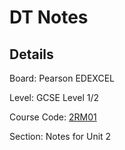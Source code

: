 # DT Notes
## Details

Board: Pearson EDEXCEL

Level: GCSE Level 1/2

Course Code: [2RM01](https://qualifications.pearson.com/en/qualifications/edexcel-gcses/design-and-technology-resistant-materials-2009.html)

Section: Notes for Unit 2
